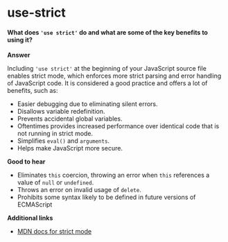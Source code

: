 # use-strict

#### What does `'use strict'` do and what are some of the key benefits to using it? <a href="#what-does-use-strict-do-and-what-are-some-of-the-key-benefits-to-using-it" id="what-does-use-strict-do-and-what-are-some-of-the-key-benefits-to-using-it"></a>

**Answer**

Including `'use strict'` at the beginning of your JavaScript source file enables strict mode, which enforces more strict parsing and error handling of JavaScript code. It is considered a good practice and offers a lot of benefits, such as:

* Easier debugging due to eliminating silent errors.
* Disallows variable redefinition.
* Prevents accidental global variables.
* Oftentimes provides increased performance over identical code that is not running in strict mode.
* Simplifies `eval()` and `arguments`.
* Helps make JavaScript more secure.

**Good to hear**

* Eliminates `this` coercion, throwing an error when `this` references a value of `null` or `undefined`.
* Throws an error on invalid usage of `delete`.
* Prohibits some syntax likely to be defined in future versions of ECMAScript

**Additional links**

* [MDN docs for strict mode](https://developer.mozilla.org/en-US/docs/Web/JavaScript/Reference/Strict\_mode)
